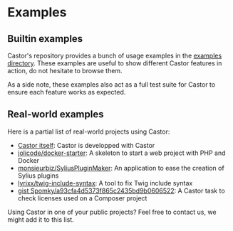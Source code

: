 # Examples

## Builtin examples

Castor's repository provides a bunch of usage examples in the
[examples directory](https://github.com/jolicode/castor/tree/main/examples).
These examples are useful to show different Castor features in action, do not
hesitate to browse them.

As a side note, these examples also act as a full test suite for Castor to
ensure each feature works as expected.

## Real-world examples

Here is a partial list of real-world projects using Castor:

- [Castor itself](https://github.com/jolicode/castor/blob/main/castor.php): Castor is developped with Castor
- [jolicode/docker-starter](https://github.com/jolicode/docker-starter/blob/main/castor.php): A skeleton to start a web project with PHP and Docker
- [monsieurbiz/SyliusPluginMaker](https://github.com/monsieurbiz/SyliusPluginMaker/blob/master/castor.php): An application to ease the creation of Sylius plugins
- [lyrixx/twig-include-syntax](https://github.com/lyrixx/twig-include-syntax/blob/main/castor.php): A tool to fix Twig include syntax
- [gist Spomky/a93cfa4d5373f865c2435bd9b0606522](https://gist.github.com/Spomky/a93cfa4d5373f865c2435bd9b0606522): A Castor task to check licenses used on a Composer project 

Using Castor in one of your public projects? Feel free to contact us, we might
add it to this list.
